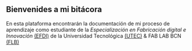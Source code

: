 ## Bienvenides a mi bitácora

En esta plataforma encontrarán la documentación de mi proceso de aprendizaje como estudiante de la _Especialización en Fabricación digital e Innovación_ [(EFDI)](https://utec.edu.uy/uploads/plan/aae9141ec11a54d8a37697a357b1e167f51bf041.pdf) de la Universidad Tecnológica [(UTEC)](https://utec.edu.uy/es/) & FAB LAB BCN [(FLB)](https://fablabbcn.org)